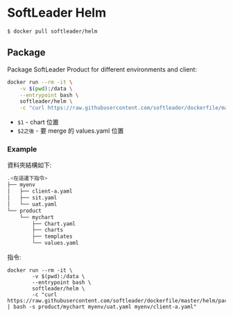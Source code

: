 # SoftLeader Helm

```
$ docker pull softleader/helm
```

## Package
Package SoftLeader Product for different environments and client:

```sh
docker run --rm -it \
	-v $(pwd):/data \
	--entrypoint bash \
	softleader/helm \
	-c "curl https://raw.githubusercontent.com/softleader/dockerfile/master/helm/package | bash -s $1 $2 $3..."
```

- `$1` - chart 位置
- `$2之後` - 要 merge 的 values.yaml 位置 

### Example

資料夾結構如下:

```sh
.<在這邊下指令>
├── myenv
│   ├── client-a.yaml
│   ├── sit.yaml
│   └── uat.yaml
└── product
    └── mychart
        ├── Chart.yaml
        ├── charts
        ├── templates
        └── values.yaml
```

指令:

```
docker run --rm -it \
        -v $(pwd):/data \
        --entrypoint bash \
        softleader/helm \
        -c "curl https://raw.githubusercontent.com/softleader/dockerfile/master/helm/package | bash -s product/mychart myenv/uat.yaml myenv/client-a.yaml"
```

